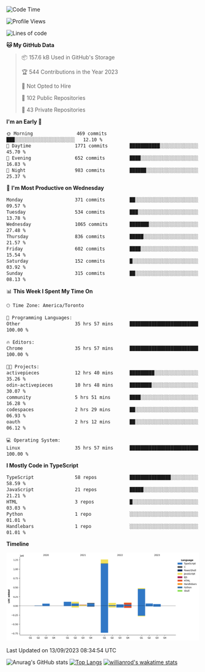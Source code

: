 <!--START_SECTION:waka-->
![Code Time](http://img.shields.io/badge/Code%20Time-582%20hrs%2051%20mins-blue)

![Profile Views](http://img.shields.io/badge/Profile%20Views-0-blue)

![Lines of code](https://img.shields.io/badge/From%20Hello%20World%20I%27ve%20Written-2.4%20million%20lines%20of%20code-blue)

**🐱 My GitHub Data** 

> 📦 157.6 kB Used in GitHub's Storage 
 > 
> 🏆 544 Contributions in the Year 2023
 > 
> 🚫 Not Opted to Hire
 > 
> 📜 102 Public Repositories 
 > 
> 🔑 43 Private Repositories 
 > 
**I'm an Early 🐤** 

```text
🌞 Morning                469 commits         ███░░░░░░░░░░░░░░░░░░░░░░   12.10 % 
🌆 Daytime                1771 commits        ███████████░░░░░░░░░░░░░░   45.70 % 
🌃 Evening                652 commits         ████░░░░░░░░░░░░░░░░░░░░░   16.83 % 
🌙 Night                  983 commits         ██████░░░░░░░░░░░░░░░░░░░   25.37 % 
```
📅 **I'm Most Productive on Wednesday** 

```text
Monday                   371 commits         ██░░░░░░░░░░░░░░░░░░░░░░░   09.57 % 
Tuesday                  534 commits         ███░░░░░░░░░░░░░░░░░░░░░░   13.78 % 
Wednesday                1065 commits        ███████░░░░░░░░░░░░░░░░░░   27.48 % 
Thursday                 836 commits         █████░░░░░░░░░░░░░░░░░░░░   21.57 % 
Friday                   602 commits         ████░░░░░░░░░░░░░░░░░░░░░   15.54 % 
Saturday                 152 commits         █░░░░░░░░░░░░░░░░░░░░░░░░   03.92 % 
Sunday                   315 commits         ██░░░░░░░░░░░░░░░░░░░░░░░   08.13 % 
```


📊 **This Week I Spent My Time On** 

```text
🕑︎ Time Zone: America/Toronto

💬 Programming Languages: 
Other                    35 hrs 57 mins      █████████████████████████   100.00 % 

🔥 Editors: 
Chrome                   35 hrs 57 mins      █████████████████████████   100.00 % 

🐱‍💻 Projects: 
activepieces             12 hrs 40 mins      █████████░░░░░░░░░░░░░░░░   35.26 % 
odin-activepieces        10 hrs 48 mins      ████████░░░░░░░░░░░░░░░░░   30.07 % 
community                5 hrs 51 mins       ████░░░░░░░░░░░░░░░░░░░░░   16.28 % 
codespaces               2 hrs 29 mins       ██░░░░░░░░░░░░░░░░░░░░░░░   06.93 % 
oauth                    2 hrs 12 mins       ██░░░░░░░░░░░░░░░░░░░░░░░   06.12 % 

💻 Operating System: 
Linux                    35 hrs 57 mins      █████████████████████████   100.00 % 
```

**I Mostly Code in TypeScript** 

```text
TypeScript               58 repos            ███████████████░░░░░░░░░░   58.59 % 
JavaScript               21 repos            █████░░░░░░░░░░░░░░░░░░░░   21.21 % 
HTML                     3 repos             █░░░░░░░░░░░░░░░░░░░░░░░░   03.03 % 
Python                   1 repo              ░░░░░░░░░░░░░░░░░░░░░░░░░   01.01 % 
Handlebars               1 repo              ░░░░░░░░░░░░░░░░░░░░░░░░░   01.01 % 
```



**Timeline**

![Lines of Code chart](https://raw.githubusercontent.com/wise-introvert/wise-introvert/master/assets/bar_graph.png)


 Last Updated on 13/09/2023 08:34:54 UTC
<!--END_SECTION:waka-->

![Anurag's GitHub stats](https://github-readme-stats.vercel.app/api?username=wise-introvert&count_private=true&show_icons=true)
[![Top Langs](https://github-readme-stats.vercel.app/api/top-langs/?username=wise-introvert&langs_count=10)](https://github.com/anuraghazra/github-readme-stats)
[![willianrod's wakatime stats](https://github-readme-stats.vercel.app/api/wakatime?username=wiseintrovert)](https://github.com/anuraghazra/github-readme-stats)
